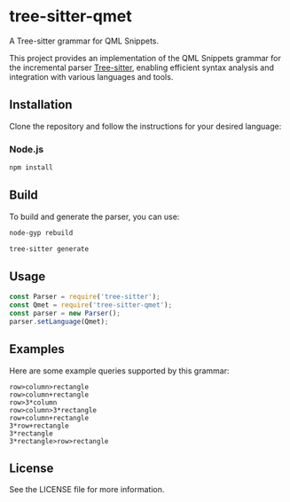 # tree-sitter-qmet

A Tree-sitter grammar for QML Snippets.

This project provides an implementation of the QML Snippets grammar for the incremental parser [Tree-sitter](https://tree-sitter.github.io/tree-sitter/), enabling efficient syntax analysis and integration with various languages and tools.

## Installation

Clone the repository and follow the instructions for your desired language:

### Node.js
```bash
npm install
```

## Build

To build and generate the parser, you can use:

```bash
node-gyp rebuild
```

```bash
tree-sitter generate
```

## Usage

```js
const Parser = require('tree-sitter');
const Qmet = require('tree-sitter-qmet');
const parser = new Parser();
parser.setLanguage(Qmet);
```

## Examples

Here are some example queries supported by this grammar:

```
row>column>rectangle
row>column+rectangle
row>3*column
row>column>3*rectangle
row+column+rectangle
3*row+rectangle
3*rectangle
3*rectangle>row>rectangle
```

## License

See the LICENSE file for more information.
